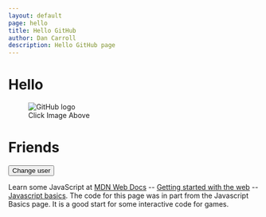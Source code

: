 ```yaml
---
layout: default
page: hello
title: Hello GitHub
author: Dan Carroll
description: Hello GitHub page
---
```


<h1 class="display-1 fw-bold">Hello</h1>
<figure class="figure text-center">
  <img class="img-fluid figure-img mx-auto" src="{{ site.baseurl }}/assets/images/GitHub_Logo.png" alt="GitHub logo">
  <figcaption class="figure-caption fw-bold text-center">Click Image Above</figcaption>
</figure>
<h1 id="name" class="display-1 fw-bold text-end">Friends</h1>

<p class="text-center">
    <button>Change user</button>
</p>
<p>
  Learn some JavaScript at <a href="https://developer.mozilla.org/en-US/docs/Learn" alt="mdn web docs">MDN Web Docs</a> -- <a href="https://developer.mozilla.org/en-US/docs/Learn/Getting_started_with_the_web" alt="getting started with the web">Getting started with the web</a> -- <a href="https://developer.mozilla.org/en-US/docs/Learn/Getting_started_with_the_web/JavaScript_basics" alt="javascript basics">Javascript basics</a>. The code for this page was in part from the Javascript Basics page. It is a good start for some interactive code for games.
</p>

<script>
    const myImage = document.querySelector("img");

    myImage.onclick = () => {
    const mySrc = myImage.getAttribute("src");
    if (mySrc === "{{ site.baseurl }}/assets/images/GitHub_Logo.png") {
        myImage.setAttribute("src", "{{ site.baseurl }}/assets/images/github-mark.png");
    } else {
        myImage.setAttribute("src", "{{ site.baseurl }}/assets/images/GitHub_Logo.png");
    }
    };

    let myButton = document.querySelector("button");
    let myHeading = document.getElementById("name");

    function setUserName() {
    const myName = prompt("Please enter your name.");
    localStorage.setItem("name", myName);
    myHeading.textContent = `${myName}`;
    }

</script>
